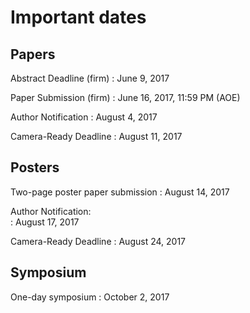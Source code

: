 # Important dates

## Papers

Abstract Deadline (firm)
: June 9, 2017

Paper Submission (firm)
: June 16, 2017, 11:59 PM (AOE)

Author Notification
: August 4, 2017

Camera-Ready Deadline
: August 11, 2017

## Posters

Two-page poster paper submission
: August 14, 2017

Author Notification:	
: August 17, 2017

Camera-Ready Deadline
: August 24, 2017

## Symposium

One-day symposium
: October 2, 2017